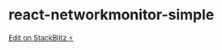# react-networkmonitor-simple

[Edit on StackBlitz ⚡️](https://stackblitz.com/edit/react-networkmonitor-efnqtf)
